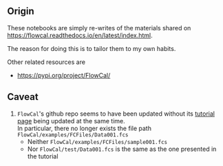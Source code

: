 ## Origin
These notebooks are simply re-writes of the materials
shared on <https://flowcal.readthedocs.io/en/latest/index.html>.

The reason for doing this is to tailor them to my own habits.

Other related resources are
- <https://pypi.org/project/FlowCal/>


## Caveat
1. `FlowCal`'s github repo seems to have been updated without its
   [tutorial page](https://taborlab.github.io/FlowCal/python_tutorial/)
   being updated at the same time.  
   In particular, there no longer exists the file path `FlowCal/examples/FCFiles/Data001.fcs`
    - Neither `FlowCal/examples/FCFiles/sample001.fcs`
    - Nor `FlowCal/test/Data001.fcs`
   is the same as the one presented in the tutorial


